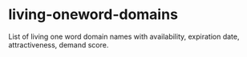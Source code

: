 # living-oneword-domains
List of living one word domain names with availability, expiration date, attractiveness, demand score.
